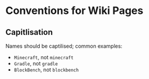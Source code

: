 # Conventions for Wiki Pages

## Capitlisation

Names should be captilised; common examples:
- `Minecraft`, not `minecraft`
- `Gradle`, not `gradle`
- `BlockBench`, not `blockbench`

